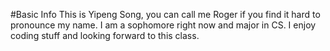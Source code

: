 #Basic Info
This is Yipeng Song, you can call me Roger if you find it hard to pronounce my name. I am a sophomore right now and major in CS. I enjoy coding stuff and looking forward to this class.
